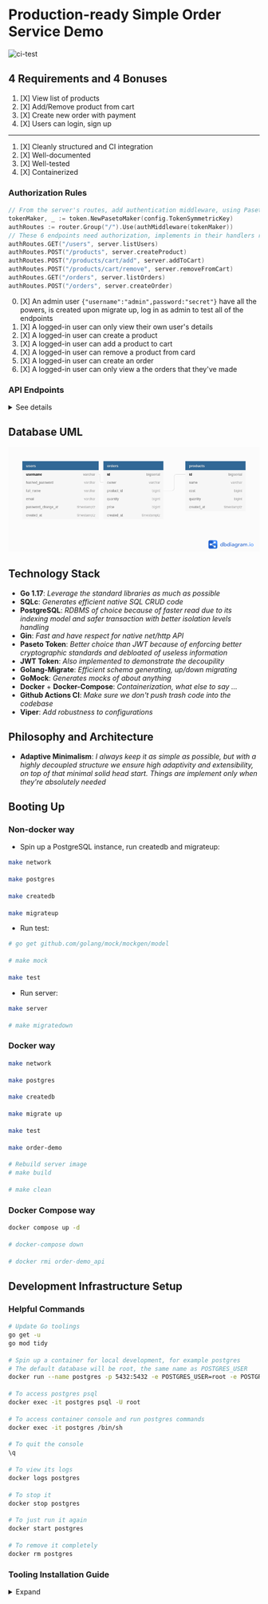# Production-ready Simple Order Service Demo

![ci-test](https://github.com/lavantien/order-demo/actions/workflows/ci.yml/badge.svg?branch=main)

## 4 Requirements and 4 Bonuses

1. [X] View list of products
2. [X] Add/Remove product from cart
3. [X] Create new order with payment
4. [X] Users can login, sign up

----

1. [X] Cleanly structured and CI integration
2. [X] Well-documented
3. [X] Well-tested
4. [X] Containerized

### **Authorization Rules**

```go
// From the server's routes, add authentication middleware, using Paseto Token with local symmetric encryption
tokenMaker, _ := token.NewPasetoMaker(config.TokenSymmetricKey)
authRoutes := router.Group("/").Use(authMiddleware(tokenMaker))
// These 6 endpoints need authorization, implements in their handlers repsectively
authRoutes.GET("/users", server.listUsers)
authRoutes.POST("/products", server.createProduct)
authRoutes.POST("/products/cart/add", server.addToCart)
authRoutes.POST("/products/cart/remove", server.removeFromCart)
authRoutes.GET("/orders", server.listOrders)
authRoutes.POST("/orders", server.createOrder)
```

0. [X] An admin user `{"username":"admin",password:"secret"}` have all the powers, is created upon migrate up, log in as admin to test all of the endpoints
1. [X] A logged-in user can only view their own user's details
2. [X] A logged-in user can create a product
3. [X] A logged-in user can add a product to cart
4. [X] A logged-in user can remove a product from card
5. [X] A logged-in user can create an order
6. [X] A logged-in user can only view a the orders that they've made

### **API Endpoints**

<details>
	<summary>See details</summary>

See **Booting Up** running and testing instructions in the section below first, and then continue:

![Server running](/resources/readme/server-running.png "Server running")

### Rqm4.1: Create user via endpoint

```bash
curl "http://localhost:8080/users" -H "Content-Type: application/json" -d '{"username":"tien1","full_name":"Tien La","email":"tien@email.com","password":"secret"}' | jq
# Should return
{
  "username": "tien1",
  "full_name": "Tien La",
  "email": "tien@email.com",
  "password_change_at": "0001-01-01T00:00:00Z",
  "created_at": "2021-12-26T18:24:12.73219Z"
}
```

### Rqm4.2: User login with wrong password

```bash
curl "http://localhost:8080/users/login" -H "Content-Type: application/json" -d '{"username":"tien1","password":"abc123"}' | jq
# Should return (401)
{
  "error": "crypto/bcrypt: hashedPassword is not the hash of the given password"
}
```

### Rqm4.3: User log in

After logged-in, copy the `access_token` to the `TOKEN` variable to be use in appropriated endpoints' `-H 'Authorization: Bearer ...'`. Or use Postman/Insomnia/vscode-rest, ...

If having the error `token has expired`, log in again

```bash
curl "http://localhost:8080/users/login" -H "Content-Type: application/json" -d '{"username":"tien1","password":"secret"}' | jq
# Should return
{
  "access_token": "v2.local.iMAQ5gAOXIWxvl446dWq_Z7D7tV_J9MzRQov7HXEi0cbXFU0ZBhsR2GsHlhAeyMbpKMXH8ie-XTW6aKnIFgEfxZNnWXpsUl_QVTsuum1X2H_97UA0iqyP4NEG4JvWdqtrQ30HFN-BdvvXle98eUnKbCFn-28ot60kMGotwRySXJvI-LKCl04crKV31C6yjmKsj-2kPQ14d7eWM7bW8TyDm2DkPy5ZyrmrUTptk3LPLKZSCHPFDa9nfVwO_u4DcG-XZh_Nt6QB3NRTvSwVw.bnVsbA",
  "user": {
    "username": "tien1",
    "full_name": "Tien La",
    "email": "tien@email.com",
    "password_change_at": "0001-01-01T00:00:00Z",
    "created_at": "2021-12-26T18:24:12.73219Z"
  }
}

# Set TOKEN variable
TOKEN='v2.local.iMAQ5gAOXIWxvl446dWq_Z7D7tV_J9MzRQov7HXEi0cbXFU0ZBhsR2GsHlhAeyMbpKMXH8ie-XTW6aKnIFgEfxZNnWXpsUl_QVTsuum1X2H_97UA0iqyP4NEG4JvWdqtrQ30HFN-BdvvXle98eUnKbCFn-28ot60kMGotwRySXJvI-LKCl04crKV31C6yjmKsj-2kPQ14d7eWM7bW8TyDm2DkPy5ZyrmrUTptk3LPLKZSCHPFDa9nfVwO_u4DcG-XZh_Nt6QB3NRTvSwVw.bnVsbA'
```

### Rqm4.4: List users

```bash
curl "http://localhost:8080/users?page_id=1&page_size=5" -H "Authorization: Bearer $TOKEN" | jq
# Should return
[
  {
    "username": "tien1",
    "full_name": "Tien La",
    "email": "tien@email.com",
    "password_change_at": "0001-01-01T00:00:00Z",
    "created_at": "2021-12-26T18:24:12.73219Z"
  }
]
```

### Rqm1: View list of products

```bash
curl "http://localhost:8080/products?page_id=1&page_size=3" | jq
# Should return
[
  {
    "id": 1,
    "name": "ndomrf",
    "cost": 789,
    "quantity": 4,
    "created_at": "2021-12-26T18:20:27.991534Z"
  },
  {
    "id": 2,
    "name": "qsuwja",
    "cost": 913,
    "quantity": 5,
    "created_at": "2021-12-26T18:20:28.05339Z"
  },
  {
    "id": 3,
    "name": "jesmsw",
    "cost": 754,
    "quantity": 9,
    "created_at": "2021-12-26T18:20:28.11771Z"
  }
]
```

### Rqm2.1: Add product to cart

```bash
curl "http://localhost:8080/products/cart/add" -H "Authorization: Bearer $TOKEN" -H 'Content-Type: application/json' -d '{"product_id":1,"quantity":2}' | jq
# Should return
{
  "product": {
    "id": 1,
    "name": "ndomrf",
    "cost": 789,
    "quantity": 2,
    "created_at": "2021-12-26T18:20:27.991534Z"
  }
}
```

### Rqm2.2: Remove product from cart

```bash
curl "http://localhost:8080/products/cart/remove" -H "Authorization: Bearer $TOKEN" -H 'Content-Type: application/json' -d '{"product_id":1,"quantity":2}' | jq
# Should return
{
  "product": {
    "id": 1,
    "name": "ndomrf",
    "cost": 789,
    "quantity": 6,
    "created_at": "2021-12-26T18:20:27.991534Z"
  }
}
```

### Rqm3.1: Create new order with payment

```bash
curl "http://localhost:8080/orders" -H "Authorization: Bearer $TOKEN" -H 'Content-Type: application/json' -d '{"user_id":1,"product_id":1,"quantity":2}' | jq
# Should return
{
  "user": {
    "username": "tien1",
    "full_name": "Tien La",
    "email": "tien@email.com",
    "password_change_at": "0001-01-01T00:00:00Z",
    "created_at": "2021-12-26T18:24:12.73219Z"
  },
  "product": {
    "id": 1,
    "name": "ndomrf",
    "cost": 789,
    "quantity": 2,
    "created_at": "2021-12-26T18:20:27.991534Z"
  },
  "order": {
    "id": 24,
    "owner": "tien1",
    "product_id": 1,
    "quantity": 2,
    "price": 1578,
    "created_at": "2021-12-26T18:26:26.003027Z"
  }
}
```

### Rqm3.2: Check the result

```bash
curl "http://localhost:8080/orders?page_id=1&page_size=5" -H "Authorization: Bearer $TOKEN" | jq
# Should return
[
  {
    "id": 24,
    "owner": "tien1",
    "product_id": 1,
    "quantity": 2,
    "price": 1578,
    "created_at": "2021-12-26T18:26:26.003027Z"
  }
]
```

</details>

## Database UML

![Database UML](/resources/readme/order-demo.png "Database UML")

## Technology Stack

- **Go 1.17**: *Leverage the standard libraries as much as possible*
- **SQLc**: *Generates efficient native SQL CRUD code*
- **PostgreSQL**: *RDBMS of choice because of faster read due to its indexing model and safer transaction with better isolation levels handling*
- **Gin**: *Fast and have respect for native net/http API*
- **Paseto Token**: *Better choice than JWT because of enforcing better cryptographic standards and debloated of useless information*
- **JWT Token**: *Also implemented to demonstrate the decoupility*
- **Golang-Migrate**: *Efficient schema generating, up/down migrating*
- **GoMock**: *Generates mocks of about anything*
- **Docker** + **Docker-Compose**: *Containerization, what else to say ...*
- **Github Actions CI**: *Make sure we don't push trash code into the codebase*
- **Viper**: *Add robustness to configurations*

## Philosophy and Architecture

- **Adaptive Minimalism**: *I always keep it as simple as possible, but with a highly decoupled structure we ensure high adaptivity and extensibility, on top of that minimal solid head start. Things are implement only when they're absolutely needed*

## Booting Up

### Non-docker way

- Spin up a PostgreSQL instance, run createdb and migrateup:

```bash
make network

make postgres

make createdb

make migrateup
```

- Run test:

```bash
# go get github.com/golang/mock/mockgen/model

# make mock

make test
```

- Run server:

```bash
make server

# make migratedown
```

### Docker way

```bash
make network

make postgres

make createdb

make migrate up

make test

make order-demo

# Rebuild server image
# make build

# make clean
```

### Docker Compose way

```bash
docker compose up -d

# docker-compose down

# docker rmi order-demo_api
```

## Development Infrastructure Setup

### Helpful Commands

```bash
# Update Go toolings
go get -u
go mod tidy

# Spin up a container for local development, for example postgres
# The default database will be root, the same name as POSTGRES_USER
docker run --name postgres -p 5432:5432 -e POSTGRES_USER=root -e POSTGRES_PASSWORD=secret -d postgres:alpine

# To access postgres psql
docker exec -it postgres psql -U root

# To access container console and run postgres commands
docker exec -it postgres /bin/sh

# To quit the console
\q

# To view its logs
docker logs postgres

# To stop it
docker stop postgres

# To just run it again
docker start postgres

# To remove it completely
docker rm postgres
```

### Tooling Installation Guide

<details>
    <summary>Expand</summary>

- [**Golang**](https://go.dev/doc/install):

```bash
# Go to go.dev/dl and download a binary, in this example it's version 1.17.5

sudo rm -rf /usr/local/go && sudo tar -C /usr/local -xzf go1.17.5.linux-amd64.tar.gz

# Add these below to your .bashrc or .zshrc
export GOPATH=/home/<username>/go
export GOBIN=/home/<username>/go/bin
export PATH=$PATH:/usr/local/go/bin
export PATH=$PATH:$GOBIN
```

- [**Docker**](https://docs.docker.com/engine/install/ubuntu/):

```bash
sudo apt remove docker docker-engine docker.io containerd runc

sudo apt update

sudo apt install apt-transport-https ca-certificates curl gnupg lsb-release software-properties-common

curl -fsSL https://download.docker.com/linux/ubuntu/gpg | sudo gpg --dearmor -o /usr/share/keyrings/docker-archive-keyring.gpg

echo \
  "deb [arch=amd64 signed-by=/usr/share/keyrings/docker-archive-keyring.gpg] https://download.docker.com/linux/ubuntu \
  $(lsb_release -cs) stable" | sudo tee /etc/apt/sources.list.d/docker.list > /dev/null

sudo apt update

apt-cache policy docker-ce

sudo apt install docker-ce docker-ce-cli containerd.io

sudo usermod -aG docker $USER

newgrp docker

# Restart the machine then test the installation

docker run hello-world

# On older system you also need to activate the services

sudo systemctl enable docker.service

sudo systemctl enable containerd.service
```

- [**Docker-Compose**](https://docs.docker.com/compose/install/):

```bash
# Check their github repo for latest version number
sudo curl -L "https://github.com/docker/compose/releases/download/v2.2.2/docker-compose-linux-x86_64" -o /usr/local/bin/docker-compose && sudo chmod +x /usr/local/bin/docker-compose

# To self-update docker-compose
docker-compose migrate-to-labels
```

- [**Golang-Migrate**](https://github.com/golang-migrate/migrate/tree/master/cmd/migrate):

```bash
go install -tags 'postgres' github.com/golang-migrate/migrate/v4/cmd/migrate@latest
```

- [**SQLc**](https://docs.sqlc.dev/en/latest/overview/install.html):

```bash
go install github.com/kyleconroy/sqlc/cmd/sqlc@latest
```

- [**GoMock**](https://github.com/golang/mock):

```bash
go install github.com/golang/mock/mockgen@latest
```

- [**Viper**](https://github.com/spf13/viper):

```bash
go install https://github.com/spf13/viper@latest
```

- [**Gin**](https://github.com/gin-gonic/gin#installation):

```bash
go install github.com/gin-gonic/gin@latest

go get -u github.com/gin-gonic/gin
```

- [**Paseto**](https://github.com/o1egl/paseto):

```bash
go get -u github.com/o1egl/paseto
```

- [**JWT**](https://github.com/golang-jwt/jwt):

```bash
go get -u https://github.com/golang-jwt/jwt
```

- [**CURL**](https://curl.se/download.html) + [**JQ**](https://stedolan.github.io/jq/) + [**Chocolatery**](https://docs.chocolatey.org/en-us/choco/setup) + [**Make**](https://community.chocolatey.org/packages/make):

```bash
sudo apt install curl jq

# These tools are needed only for Windows users

# Run this in an Admin cmd to install Chocolatery first
@"%SystemRoot%\System32\WindowsPowerShell\v1.0\powershell.exe" -NoProfile -InputFormat None -ExecutionPolicy Bypass -Command "[System.Net.ServicePointManager]::SecurityProtocol = 3072; iex ((New-Object System.Net.WebClient).DownloadString('https://community.chocolatey.org/install.ps1'))" && SET "PATH=%PATH%;%ALLUSERSPROFILE%\chocolatey\bin"

# Then install GNU-Make, cURL, and jq via Chocolatery in Admin pwsh
choco install make curl jq
```

### Infrastructure

- Create order-demo-network

```bash
make network
```

- Start postgres container:

```bash
make postgres
```

- Create order_demo database

```bash
make createdb
```

- Run DB migrate up for all versions:

```bash
make migrateup
```

- Run DB migrate down for all versions:

```bash
make migratedown
```

### Code Generation

- Generate SQL CRUD via SQLc:

```bash
make sqlc
```

- Generate DB mock via GoMock:

```bash
make mock
```

- Start postgres container:

```bash
migrate create -ext sql -dir db/migration -seq <migration_name>
```

</details>
